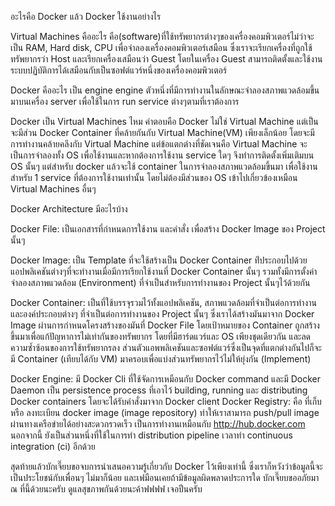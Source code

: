อะไรคือ Docker แล้ว Docker ใช้งานอย่างไร

Virtual Machines คืออะไร
คือ(software)ที่ใช้ทรัพยากรต่างๆของเครื่องคอมพิวเตอร์ไม่ว่าจะเป็น RAM, Hard disk, CPU เพื่อจำลองเครื่องคอมพิวเตอร์เสมือน ซึ่งเราจะเรียกเครื่องที่ถูกใช้ทรัพยากรว่า Host และเรียกเครื่องเสมือนว่า Guest โดยในเครื่อง Guest สามารถติดตั้งและใช้งานระบบปฏิบัติการได้เสมือนกับเป็นซอฟต์แวร์หนึ่งของเครื่องคอมพิวเตอร์

Docker คืออะไร
เป็น engine engine ตัวหนึ่งที่มีการทำงานในลักษณะจำลองสภาพแวดล้อมขึ้นมาบนเครื่อง server เพื่อใช้ในการ run service ต่างๆตามที่เราต้องการ

Docker เป็น Virtual Machines ไหม
คำตอบคือ Docker ไม่ใช่ Virtual Machine แต่เป็นจะมีส่วน Docker Container ที่คล้ายกันกับ Virtual Machine(VM) เพียงเล็กน้อย โดยจะมีการทำงานคล้ายคลึงกับ Virtual Machine แต่ข้อแตกต่างที่ชัดเจนคือ Virtual Machine จะเป็นการจำลองทั้ง OS เพื่อใช้งานและหากต้องการใช้งาน service ใดๆ จึงทำการติดตั้งเพิ่มเติมบน OS นั้นๆ แต่สำหรับ docker แล้วจะใช้ container ในการจำลองสภาพแวดล้อมขึ้นมา เพื่อใช้งานสำหรับ 1 service ที่ต้องการใช้งานเท่านั้น โดยไม่ต้องมีส่วนของ OS เข้าไปเกี่ยวข้องเหมือน Virtual Machines อื่นๆ


Docker Architecture มีอะไรบ้าง

Docker File: เป็นเอกสารที่กำหนดการใช้งาน และคำสั่ง เพื่อสร้าง Docker Image ของ Project นั้นๆ

Docker Image: เป็น Template ที่จะใช้สร้างเป็น Docker Container ท่ีประกอบไปด้วยแอปพลิเคชันต่างๆที่จะทำงานเมื่อมีการเรียกใช้งานที่ Docker Container นั้นๆ รวมทั้งมีการตั้งค่า จำลองสภาพแวดล้อม (Environment) ที่จำเป็นสำหรับการทำงานของ Project นั้นๆไว้ด้วยกัน

Docker Container: เป็นที่ใช้บรรจุรวมไว้ทั้งแอปพลิเคชัน, สภาพแวดล้อมที่จำเป็นต่อการทำงาน และองค์ประกอบต่างๆ ที่จำเป็นต่อการทำงานของ Project นั้นๆ ซึ่งเราได้สร้างมันมาจาก Docker Image ผ่านการกำหนดโครงสร้างของมันที่ Docker File โดยเป้าหมายของ Container ถูกสร้างขึ้นมาเพื่อแก้ปัญหาการไม่เท่ากันของทรัพยากร โดยที่มีฮาร์ดแวร์และ OS เพียงชุดเดียวกัน และลดความซ้ำซ้อนของการใช้ทรัพยากรลง ส่วนตัวแอพพลิเคชันและซอฟต์แวร์ซึ่งเป็นจุดที่แตกต่างกันไปก็จะมี Container (เทียบได้กับ VM) มาครอบเพื่อแบ่งส่วนทรัพยากรไว้ไม่ให้ยุ่งกัน
(Implement)

Docker Engine: มี Docker Cli ที่ใช้จัดการเหมือนกับ Docker command และมี Docker Daemon เป็น persistence process ที่เอาไว้ building, running และ distributing Docker containers โดยจะได้รับคำสั่งมาจาก Docker client
Docker Registry: คือ ที่เก็บ หรือ ลงทะเบียน docker image (image repository) ทำให้เราสามารถ push/pull image ผ่านทางเครือข่ายได้อย่างสะดวกรวดเร็ว เป็นการทำงานเหมือนกับ http://hub.docker.com นอกจากนี้ ยังเป็นส่วนหนึ่งที่ใช้ในการทำ distribution pipeline เวลาทำ continuous integration (ci) อีกด้วย

สุดท้ายแล้วบักเจี๊ยบขอจบการนำเสนอความรู้เกี่ยวกับ Docker ไว้เพียงเท่านี้ ซึ่งเราก็หวังว่าข้อมูลนี้จะเป็นประโยชน์กับเพื่อนๆ ไม่มาก็น้อย และเฟมือนเคยถ้ามีข้อมูลผิดพลาดประการใด บักเจี๊ยบขออภัยมา ณ ที่นี้ด้วยนะครับ ดูแลสุขภาพกันด้วยนะค้าฟฟฟฟ เจอปืนครับ
